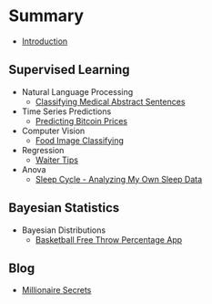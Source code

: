 # Summary

* [Introduction](README.md)

## Supervised Learning

* Natural Language Processing
   * [Classifying Medical Abstract Sentences](/NLP/organize_medical_abstracts_NLP.md)
* Time Series Predictions
   * [Predicting Bitcoin Prices](/time_series/forecasting_bitcoin_prices.md)
* Computer Vision
   * [Food Image Classifying](/computer_vision/food_vision.md)
* Regression
   * [Waiter Tips](/regression/WaiterTips.md)
* Anova
   * [Sleep Cycle - Analyzing My Own Sleep Data](/anova/SleepCycle.md)

## Bayesian Statistics

* Bayesian Distributions
   * [Basketball Free Throw Percentage App](/bayesian/BayesBball.md)

## Blog

* [Millionaire Secrets](/blog/Millionaire.md)
